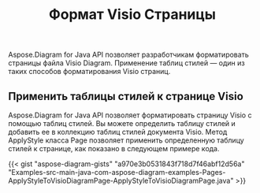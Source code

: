 ﻿---
title: Формат Visio Страницы
type: docs
weight: 40
url: /ru/java/format-visio-pages/
---
Aspose.Diagram for Java API позволяет разработчикам форматировать страницы файла Visio Diagram. Применение таблиц стилей — один из таких способов форматирования Visio страниц.
## **Применить таблицы стилей к странице Visio**
Aspose.Diagram for Java API позволяет форматировать страницу Visio с помощью таблиц стилей. Вы можете определить таблицу стилей и добавить ее в коллекцию таблиц стилей документа Visio. Метод ApplyStyle класса Page позволяет применить определенную таблицу стилей к странице, как показано в следующем примере кода.

{{< gist "aspose-diagram-gists" "a970e3b0531843f718d7f46abf12d56a" "Examples-src-main-java-com-aspose-diagram-examples-Pages-ApplyStyleToVisioDiagramPage-ApplyStyleToVisioDiagramPage.java" >}}
